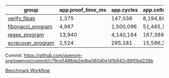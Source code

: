 | group | app.proof_time_ms | app.cycles | app.cells_used | leaf.proof_time_ms | leaf.cycles | leaf.cells_used |
| -- | -- | -- | -- | -- | -- | -- |
| [verify_fibair](https://github.com/openvm-org/openvm/blob/benchmark-results/benchmarks/verify_fibair-c79ce5498da2edbe060d0e141b942c88f0bd226b.md) | 1,375 |  147,038 |  8,194,880 |- | - | - |
| [fibonacci_program](https://github.com/openvm-org/openvm/blob/benchmark-results/benchmarks/fibonacci-c79ce5498da2edbe060d0e141b942c88f0bd226b.md) | 4,997 |  1,500,096 |  51,485,167 | 4,075 |  815,522 |  38,846,824 |
| [regex_program](https://github.com/openvm-org/openvm/blob/benchmark-results/benchmarks/regex-c79ce5498da2edbe060d0e141b942c88f0bd226b.md) | 13,940 |  4,140,164 |  167,389,450 | 16,655 |  2,902,420 |  173,739,433 |
| [ecrecover_program](https://github.com/openvm-org/openvm/blob/benchmark-results/benchmarks/ecrecover-c79ce5498da2edbe060d0e141b942c88f0bd226b.md) | 2,524 |  295,181 |  15,586,346 | 13,330 |  2,253,358 |  133,786,373 |


Commit: https://github.com/openvm-org/openvm/commit/c79ce5498da2edbe060d0e141b942c88f0bd226b

[Benchmark Workflow](https://github.com/openvm-org/openvm/actions/runs/13752547838)
